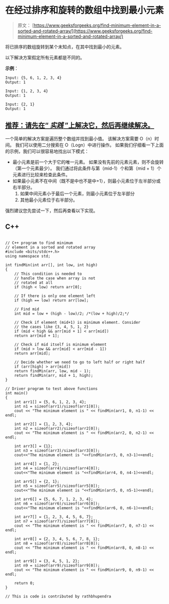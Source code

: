 # 在经过排序和旋转的数组中找到最小元素

> 原文： [https://www.geeksforgeeks.org/find-minimum-element-in-a-sorted-and-rotated-array/](https://www.geeksforgeeks.org/find-minimum-element-in-a-sorted-and-rotated-array/)

将已排序的数组旋转到某个未知点，在其中找到最小的元素。

以下解决方案假定所有元素都是不同的。

**示例**：

```
Input: {5, 6, 1, 2, 3, 4}
Output: 1

Input: {1, 2, 3, 4}
Output: 1

Input: {2, 1}
Output: 1
```

## [推荐：请先在“ ***<u>实践</u>*** ”上解决它，然后再继续解决。](https://practice.geeksforgeeks.org/problems/minimum-element-in-a-sorted-and-rotated-array/0)

一个简单的解决方案是遍历整个数组并找到最小值。 该解决方案需要 O（n）时间。
我们可以使用二分搜索在 O（Logn）中进行操作。 如果我们仔细看一下上面的示例，我们可以很容易地找出以下模式：

*   最小元素是前一个大于它的唯一元素。 如果没有先前的元素元素，则不会旋转（第一个元素最少）。 我们通过将此条件与第（mid-1）个和第（mid + 1）个元素进行比较来检查此条件。
*   如果最小元素不在中间（既不是中也不是中+1），则最小元素位于左半部分或右半部分。
    1.  如果中间元素小于最后一个元素，则最小元素位于左半部分
    2.  其他最小元素位于右半部分。

强烈建议您先尝试一下，然后再查看以下实现。

## C++ 

```

// C++ program to find minimum  
// element in a sorted and rotated array  
#include <bits/stdc++.h> 
using namespace std; 

int findMin(int arr[], int low, int high)  
{  
    // This condition is needed to  
    // handle the case when array is not  
    // rotated at all  
    if (high < low) return arr[0];  

    // If there is only one element left  
    if (high == low) return arr[low];  

    // Find mid  
    int mid = low + (high - low)/2; /*(low + high)/2;*/

    // Check if element (mid+1) is minimum element. Consider  
    // the cases like {3, 4, 5, 1, 2}  
    if (mid < high && arr[mid + 1] < arr[mid])  
    return arr[mid + 1];  

    // Check if mid itself is minimum element  
    if (mid > low && arr[mid] < arr[mid - 1])  
    return arr[mid];  

    // Decide whether we need to go to left half or right half  
    if (arr[high] > arr[mid])  
    return findMin(arr, low, mid - 1);  
    return findMin(arr, mid + 1, high);  
}  

// Driver program to test above functions  
int main()  
{  
    int arr1[] = {5, 6, 1, 2, 3, 4};  
    int n1 = sizeof(arr1)/sizeof(arr1[0]);  
    cout << "The minimum element is " << findMin(arr1, 0, n1-1) << endl;  

    int arr2[] = {1, 2, 3, 4};  
    int n2 = sizeof(arr2)/sizeof(arr2[0]);  
    cout << "The minimum element is " << findMin(arr2, 0, n2-1) << endl;  

    int arr3[] = {1};  
    int n3 = sizeof(arr3)/sizeof(arr3[0]);  
    cout<<"The minimum element is "<<findMin(arr3, 0, n3-1)<<endl;  

    int arr4[] = {1, 2};  
    int n4 = sizeof(arr4)/sizeof(arr4[0]);  
    cout<<"The minimum element is "<<findMin(arr4, 0, n4-1)<<endl;  

    int arr5[] = {2, 1};  
    int n5 = sizeof(arr5)/sizeof(arr5[0]);  
    cout<<"The minimum element is "<<findMin(arr5, 0, n5-1)<<endl;  

    int arr6[] = {5, 6, 7, 1, 2, 3, 4};  
    int n6 = sizeof(arr6)/sizeof(arr6[0]);  
    cout<<"The minimum element is "<<findMin(arr6, 0, n6-1)<<endl;  

    int arr7[] = {1, 2, 3, 4, 5, 6, 7};  
    int n7 = sizeof(arr7)/sizeof(arr7[0]);  
    cout << "The minimum element is " << findMin(arr7, 0, n7-1) << endl;  

    int arr8[] = {2, 3, 4, 5, 6, 7, 8, 1};  
    int n8 = sizeof(arr8)/sizeof(arr8[0]);  
    cout << "The minimum element is " << findMin(arr8, 0, n8-1) << endl;  

    int arr9[] = {3, 4, 5, 1, 2};  
    int n9 = sizeof(arr9)/sizeof(arr9[0]);  
    cout << "The minimum element is " << findMin(arr9, 0, n9-1) << endl;  

    return 0;  
}  

// This is code is contributed by rathbhupendra 

```